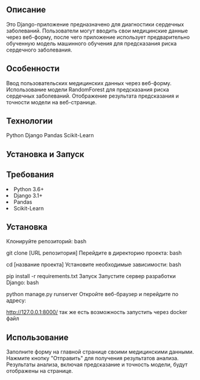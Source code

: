 
<h2>Описание</h2>

Это Django-приложение предназначено для диагностики сердечных заболеваний. Пользователи могут вводить свои медицинские данные через веб-форму, после чего приложение использует предварительно обученную модель машинного обучения для предсказания риска сердечного заболевания.

<h2>Особенности</h2>

Ввод пользовательских медицинских данных через веб-форму.
Использование модели RandomForest для предсказания риска сердечных заболеваний.
Отображение результата предсказания и точности модели на веб-странице.

<h2>Технологии</h2>

Python
Django
Pandas
Scikit-Learn

<h2>Установка и Запуск</h2>

<h2>Требования</h2>
<li>Python 3.6+
<li>Django 3.1+
<li>Pandas
<li>Scikit-Learn
<h2>Установка</h2>
Клонируйте репозиторий:
bash

git clone [URL репозитория]
Перейдите в директорию проекта:
bash

cd [название проекта]
Установите необходимые зависимости:
bash

pip install -r requirements.txt
Запуск
Запустите сервер разработки Django:
bash

python manage.py runserver
Откройте веб-браузер и перейдите по адресу:


http://127.0.0.1:8000/ так же есть возможность запустить через docker файл 
<h2>Использование</h2>

Заполните форму на главной странице своими медицинскими данными.
Нажмите кнопку "Отправить" для получения результатов анализа.
Результаты анализа, включая предсказание и точность модели, будут отображены на странице.
